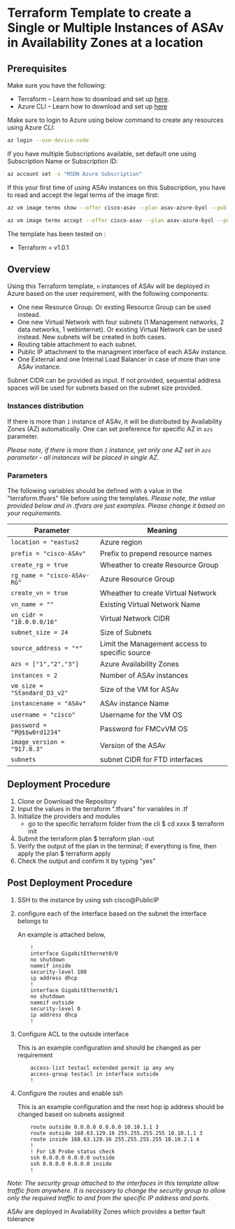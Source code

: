 # Terraform Template to create a  Single or Multiple Instances of ASAv in Availability Zones at a location

## Prerequisites

Make sure you have the following:

- Terraform – Learn how to download and set up [here](https://learn.hashicorp.com/terraform/getting-started/install.html).
- Azure CLI – Learn how to download and set up [here](https://docs.microsoft.com/en-us/cli/azure/install-azure-cli)

Make sure to login to Azure using below command to create any resources using Azure CLI:

```bash
az login --use-device-code
```

If you have multiple Subscriptions available, set default one using Subscription Name or Subscription ID:

```bash
az account set -s "MSDN Azure Subscription"
```

If this your first time of using ASAv instances on this Subscription, you have to read and accept the legal terms of the image first:
```bash
az vm image terms show --offer cisco-asav --plan asav-azure-byol --publisher cisco --query '{LicenseText:licenseTextLink, MarketplaceTerms:marketplaceTermsLink}'

az vm image terms accept --offer cisco-asav --plan asav-azure-byol --publisher cisco
```

The template has been tested on :
- Terraform = v1.0.1

## Overview

Using this Terraform template, `n` instances of ASAv will be deployed in Azure based on the user requirement, with the following components:

- One new Resource Group. Or exsting Resource Group can be used instead.
- One new Virtual Network with four subnets (1 Management networks, 2 data networks, 1 webinternet). Or existing Virtual Network can be used instead. New subnets will be created in both cases.
- Routing table attachment to each subnet.
- Public IP attachment to the managment interface of each ASAv instance.
- One External and one Internal Load Balancer in case of more than one ASAv instance.

Subnet CIDR can be provided as input. If not provided, sequential address spaces will be used for subnets based on the subnet size provided.

### Instances distribution

If there is more than `1` instance of ASAv, it will be distributed by Availability Zones (AZ) automatically. One can set preference for specific AZ in `azs` parameter.

*Please note, if there is more than `1` instance, yet only one AZ set in `azs` parameter - all instances will be placed in single AZ.*

### Parameters

The following variables should be defined with a value in the "terraform.tfvars" file before using the templates. 
*Please note, the value provided below and in .tfvars are just examples. Please change it based on your requirements.*

| Parameter | Meaning |
| --- | --- |
| `location = "eastus2` | Azure region |
| `prefix = "cisco-ASAv"` | Prefix to prepend resource names |
| `create_rg = true` | Wheather to create Resource Group |
| `rg_name = "cisco-ASAv-RG"` | Azure Resource Group |
| `create_vn = true` | Wheather to create Virtual Network |
| `vn_name = ""` | Existing Virtual Network Name |
| `vn_cidr = "10.0.0.0/16"` | Virtual Network CIDR |
| `subnet_size = 24` | Size of Subnets |
| `source_address = "*"` | Limit the Management access to specific source |
| `azs = ["1","2","3"]` | Azure Availability Zones |
| `instances = 2` | Number of ASAv instances |
| `vm_size = "Standard_D3_v2"` | Size of the VM for ASAv |
| `instancename = "ASAv"` | ASAv instance Name |
| `username = "cisco"` | Username for the VM OS |
| `password = "P@$$w0rd1234"` | Password for FMCvVM OS |
| `image_version = "917.0.3"` | Version of the ASAv |
| `subnets` | subnet CIDR for FTD interfaces |

## Deployment Procedure

1) Clone or Download the Repository 
2) Input the values in the terraform ".tfvars" for variables in .tf 
3) Initialize the providers and modules
     - go to the specific terraform folder from the cli 
        $ cd xxxx
        $ terraform init 
4) Submit the terraform plan 
    $ terraform plan -out <filename>
5) Verify the output of the plan in the terminal; if everything is fine, then apply the plan 
    $ terraform apply <out filename generated earlier>
6) Check the output and confirm it by typing "yes"

## Post Deployment Procedure

1) SSH to the instance by using ssh cisco@PublicIP

2) configure each of the interface based on the subnet the interface belongs to

    An example is attached below,

    ```asa
        !
        interface GigabitEthernet0/0
        no shutdown
        nameif inside
        security-level 100
        ip address dhcp
        !
        interface GigabitEthernet0/1
        no shutdown
        nameif outside
        security-level 0
        ip address dhcp
        !
    ```

3) Configure ACL to the outside interface

    This is an example configuration and should be changed as per requirement

    ```asa
        access-list testacl extended permit ip any any
        access-group testacl in interface outside
        !
    ```

4) Configure the routes and enable ssh

    This is an example configuration and the next hop ip address should be changed based on subnets assigned
  
    ```asa
        route outside 0.0.0.0 0.0.0.0 10.10.1.1 3
        route outside 168.63.129.16 255.255.255.255 10.10.1.1 3
        route inside 168.63.129.16 255.255.255.255 10.10.2.1 4
        !
        ! For LB Probe status check
        ssh 0.0.0.0 0.0.0.0 outside
        ssh 0.0.0.0 0.0.0.0 inside
        !
    ```

*Note: The security group attached to the interfaces in this template allow traffic from anywhere. It is necessary to change the security group to allow only the required traffic to and from the specific IP address and ports.*

ASAv are deployed in Availability Zones which provides a better fault tolerance